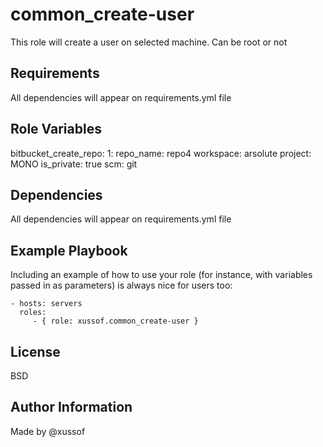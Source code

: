 common_create-user
=========

This role will create a user on selected machine.
Can be root or not

Requirements
------------

All dependencies will appear on requirements.yml file

Role Variables
--------------

bitbucket_create_repo:
  1:
    repo_name: repo4
    workspace: arsolute
    project: MONO
    is_private: true
    scm: git


Dependencies
------------

All dependencies will appear on requirements.yml file

Example Playbook
----------------

Including an example of how to use your role (for instance, with variables passed in as parameters) is always nice for users too:

    - hosts: servers
      roles:
         - { role: xussof.common_create-user }

License
-------

BSD

Author Information
------------------
Made by @xussof
